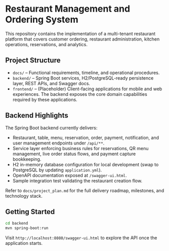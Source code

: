 # Restaurant Management and Ordering System

This repository contains the implementation of a multi-tenant restaurant platform that covers customer ordering, restaurant administration, kitchen operations, reservations, and analytics.

## Project Structure

- `docs/` – Functional requirements, timeline, and operational procedures.
- `backend/` – Spring Boot services, H2/PostgreSQL-ready persistence layer, REST APIs, and Swagger docs.
- `frontend/` – (Placeholder) Client-facing applications for mobile and web experiences. The backend exposes the core domain capabilities required by these applications.

## Backend Highlights

The Spring Boot backend currently delivers:

- Restaurant, table, menu, reservation, order, payment, notification, and user management endpoints under `/api/**`.
- Service layer enforcing business rules for reservations, QR menu management, live order status flows, and payment capture bookkeeping.
- H2 in-memory database configuration for local development (swap to PostgreSQL by updating `application.yml`).
- OpenAPI documentation exposed at `/swagger-ui.html`.
- Sample integration test validating the restaurant creation flow.

Refer to `docs/project_plan.md` for the full delivery roadmap, milestones, and technology stack.

## Getting Started

```bash
cd backend
mvn spring-boot:run
```

Visit `http://localhost:8080/swagger-ui.html` to explore the API once the application starts.
